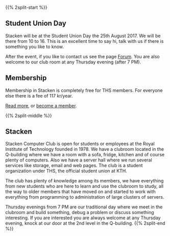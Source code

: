 <!-- 
.. title: Kårens Dag
.. slug: unionday
.. description:
-->

{{% 2split-start %}}
## Student Union Day
Stacken will be at the Student Union Day the 25th August 2017. We
will be there from 10 to 16. This is an excellent time to say hi,
talk with us if there is something you like to know.

After the event, if you like to contact us see the page
[Forum](forum). You are also welcome to our club room at any
Thursday evening (after 7 PM).

## Membership
Membership in Stacken is completely free for THS members. For everyone
else there is a fee of 117 kr/year.

[Read more](../club), or [become a member](../member).

{{% 2split-middle %}}
## Stacken
Stacken Computer Club is open for students or employees at the Royal
Institute of Technology founded in 1978. We have a clubroom located in the
Q-building where we have a room with a sofa, fridge, kitchen and of course
plenty of computers. Also we have a server hall where we run several
services like storage, email and web pages. The club is a student
organization under THS, the official student union at KTH.

The club has plenty of knowledge among its members, we have everything from
new students who are here to learn and use the clubroom to study, all the
way to older members that have moved on and started to work with everything
from programming to administration of large clusters of servers.

Thursday evenings from 7 PM are our traditional day where we meet in the
clubroom and build something, debug a problem or discuss something
interesting. If you are interested you are always welcome at any Thursday
evening, knock at our door at the 2nd level in the Q-building.
{{% 2split-end %}}
